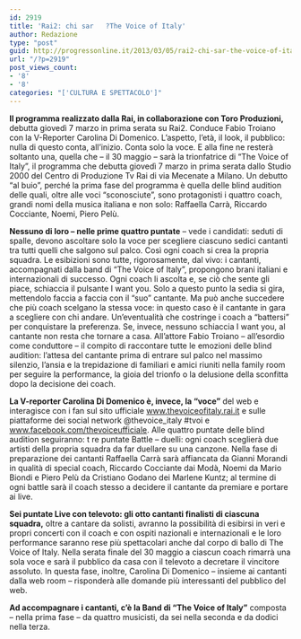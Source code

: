 ```yaml
---
id: 2919
title: 'Rai2: chi sar   ?The Voice of Italy'
author: Redazione
type: "post"
guid: http://progressonline.it/2013/03/05/rai2-chi-sar-the-voice-of-italy/
url: "/?p=2919"
post_views_count:
- '8'
- '8'
categories: "['CULTURA E SPETTACOLO']"
---
```


**Il programma realizzato dalla Rai, in collaborazione con Toro Produzioni,** debutta giovedì 7 marzo in prima serata su Rai2. Conduce Fabio Troiano con la V-Reporter Carolina Di Domenico. L’aspetto, l’età, il look, il pubblico: nulla di questo conta, all’inizio. Conta solo la voce. E alla fine ne resterà soltanto una, quella che – il 30 maggio – sarà la trionfatrice di “The Voice of Italy”, il programma che debutta giovedì 7 marzo in prima serata dallo Studio 2000 del Centro di Produzione Tv Rai di via Mecenate a Milano. Un debutto “al buio”, perché la prima fase del programma è quella delle blind audition delle quali, oltre alle voci “sconosciute”, sono protagonisti i quattro coach, grandi nomi della musica italiana e non solo: Raffaella Carrà, Riccardo Cocciante, Noemi, Piero Pelù.

**Nessuno di loro – nelle prime quattro puntate** – vede i candidati: seduti di spalle, devono ascoltare solo la voce per scegliere ciascuno sedici cantanti tra tutti quelli che salgono sul palco. Così ogni coach si crea la propria squadra. Le esibizioni sono tutte, rigorosamente, dal vivo: i cantanti, accompagnati dalla band di “The Voice of Italy”, propongono brani italiani e internazionali di successo. Ogni coach li ascolta e, se ciò che sente gli piace, schiaccia il pulsante I want you. Solo a questo punto la sedia si gira, mettendolo faccia a faccia con il “suo” cantante. Ma può anche succedere che più coach scelgano la stessa voce: in questo caso è il cantante in gara a scegliere con chi andare. Un’eventualità che costringe i coach a “battersi” per conquistare la preferenza. Se, invece, nessuno schiaccia I want you, al cantante non resta che tornare a casa. All’attore Fabio Troiano – all’esordio come conduttore – il compito di raccontare tutte le emozioni delle blind audition: l’attesa del cantante prima di entrare sul palco nel massimo silenzio, l’ansia e la trepidazione di familiari e amici riuniti nella family room per seguire la performance, la gioia del trionfo o la delusione della sconfitta dopo la decisione dei coach.

**La V-reporter Carolina Di Domenico è, invece, la “voce”** del web e interagisce con i fan sul sito ufficiale www.thevoiceofitaly.rai.it e sulle piattaforme dei social network @thevoice\_italy #tvoi e www.facebook.com/thevoiceufficiale. Alle quattro puntate delle blind audition seguiranno: t re puntate Battle – duelli: ogni coach sceglierà due artisti della propria squadra da far duellare su una canzone. Nella fase di preparazione dei cantanti Raffaella Carrà sarà affiancata da Gianni Morandi in qualità di special coach, Riccardo Cocciante dai Modà, Noemi da Mario Biondi e Piero Pelù da Cristiano Godano dei Marlene Kuntz; al termine di ogni battle sarà il coach stesso a decidere il cantante da premiare e portare ai live.

**Sei puntate Live con televoto: gli otto cantanti finalisti di ciascuna squadra,** oltre a cantare da solisti, avranno la possibilità di esibirsi in veri e propri concerti con il coach e con ospiti nazionali e internazionali e le loro performance saranno rese più spettacolari anche dal corpo di ballo di The Voice of Italy. Nella serata finale del 30 maggio a ciascun coach rimarrà una sola voce e sarà il pubblico da casa con il televoto a decretare il vincitore assoluto. In questa fase, inoltre, Carolina Di Domenico – insieme ai cantanti dalla web room – risponderà alle domande più interessanti del pubblico del web.

**Ad accompagnare i cantanti, c’è la Band di “The Voice of Italy”** composta – nella prima fase – da quattro musicisti, da sei nella seconda e da dodici nella terza.

<div> </div>